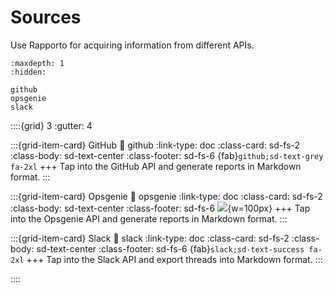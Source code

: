 # Sources

Use Rapporto for acquiring information from different APIs.

```{toctree}
:maxdepth: 1
:hidden:

github
opsgenie
slack
```

::::{grid} 3
:gutter: 4

:::{grid-item-card} GitHub
:link: github
:link-type: doc
:class-card: sd-fs-2
:class-body: sd-text-center
:class-footer: sd-fs-6
{fab}`github;sd-text-grey fa-2xl`
+++
Tap into the GitHub API and generate reports in Markdown format.
:::

:::{grid-item-card} Opsgenie
:link: opsgenie
:link-type: doc
:class-card: sd-fs-2
:class-body: sd-text-center
:class-footer: sd-fs-6
![](https://netdata.cloud/img/opsgenie.png){w=100px}
+++
Tap into the Opsgenie API and generate reports in Markdown format.
:::

:::{grid-item-card} Slack
:link: slack
:link-type: doc
:class-card: sd-fs-2
:class-body: sd-text-center
:class-footer: sd-fs-6
{fab}`slack;sd-text-success fa-2xl`
+++
Tap into the Slack API and export threads into Markdown format.
:::

::::
